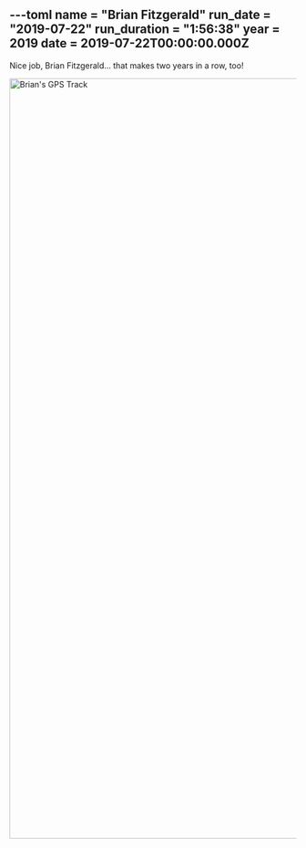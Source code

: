 ---toml
name = "Brian Fitzgerald"
run_date = "2019-07-22"
run_duration = "1:56:38"
year = 2019
date = 2019-07-22T00:00:00.000Z
---

Nice job, Brian Fitzgerald... that makes two years in a row, too!

<img src="/assets/images/uploads/fitzgerald-map-my-run-2019.jpg" alt="Brian's GPS Track" width="750" height="1334" class="img-fluid">


